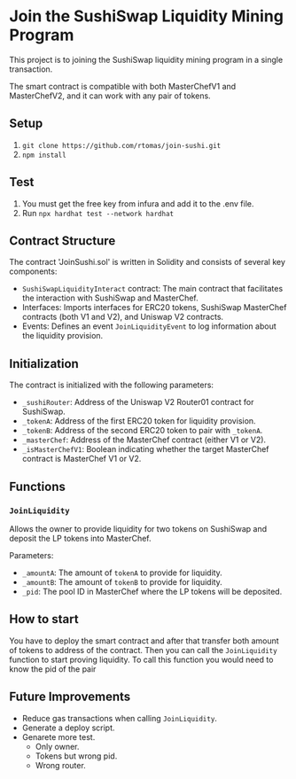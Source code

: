 # Join the SushiSwap Liquidity Mining Program

This project is to joining the SushiSwap liquidity mining program in a single transaction.

The smart contract is compatible with both MasterChefV1 and MasterChefV2, and it can work with any pair of tokens.

## Setup

1. `git clone https://github.com/rtomas/join-sushi.git`
2. `npm install`

## Test

1. You must get the free key from infura and add it to the .env file.
2. Run
   `npx hardhat test --network hardhat`

## Contract Structure

The contract 'JoinSushi.sol' is written in Solidity and consists of several key components:

-   `SushiSwapLiquidityInteract` contract: The main contract that facilitates the interaction with SushiSwap and MasterChef.
-   Interfaces: Imports interfaces for ERC20 tokens, SushiSwap MasterChef contracts (both V1 and V2), and Uniswap V2 contracts.
-   Events: Defines an event `JoinLiquidityEvent` to log information about the liquidity provision.

## Initialization

The contract is initialized with the following parameters:

-   `_sushiRouter`: Address of the Uniswap V2 Router01 contract for SushiSwap.
-   `_tokenA`: Address of the first ERC20 token for liquidity provision.
-   `_tokenB`: Address of the second ERC20 token to pair with `_tokenA`.
-   `_masterChef`: Address of the MasterChef contract (either V1 or V2).
-   `_isMasterChefV1`: Boolean indicating whether the target MasterChef contract is MasterChef V1 or V2.

## Functions

### `JoinLiquidity`

Allows the owner to provide liquidity for two tokens on SushiSwap and deposit the LP tokens into MasterChef.

Parameters:

-   `_amountA`: The amount of `tokenA` to provide for liquidity.
-   `_amountB`: The amount of `tokenB` to provide for liquidity.
-   `_pid`: The pool ID in MasterChef where the LP tokens will be deposited.

## How to start

You have to deploy the smart contract and after that transfer both amount of tokens to address of the contract.
Then you can call the `JoinLiquidity` function to start proving liquidity.
To call this function you would need to know the pid of the pair

## Future Improvements

-   Reduce gas transactions when calling `JoinLiquidity`.
-   Generate a deploy script.
-   Genarete more test.
    -   Only owner.
    -   Tokens but wrong pid.
    -   Wrong router.
